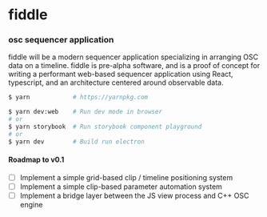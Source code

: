 # fiddle

### osc sequencer application

fiddle will be a modern sequencer application specializing in arranging OSC data on a timeline. fiddle is pre-alpha software, and is a proof of concept for writing a performant web-based sequencer application using React, typescript, and an architecture centered around observable data.

```bash
$ yarn            # https://yarnpkg.com

$ yarn dev:web    # Run dev mode in browser
# or
$ yarn storybook  # Run storybook component playground
# or
$ yarn dev        # Build run electron
```

#### Roadmap to v0.1

- [ ] Implement a simple grid-based clip / timeline positioning system
- [ ] Implement a simple clip-based parameter automation system
- [ ] Implement a bridge layer between the JS view process and C++ OSC engine
